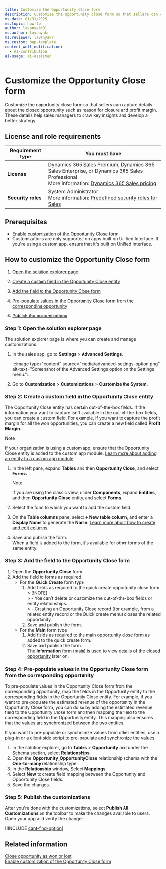 ```yaml
---
title: Customize the Opportunity Close form
description: Customize the opportunity close form so that sellers can capture details about why an opportunity was closed.
ms.date: 01/31/2025
ms.topic: how-to
author: lavanyakr01
ms.author: lavanyakr
ms.reviewer: lavanyakr
ms.custom: bap-template
content_well_notification:
  - AI-contribution
ai-usage: ai-assisted
---
```

# Customize the Opportunity Close form 

Customize the opportunity close form so that sellers can capture details about the closed opportunity such as reason for closure and profit margin. These details help sales managers to draw key insights and develop a better strategy.

## License and role requirements

| Requirement type | You must have |  
|-----------------------|---------|
| **License** | Dynamics 365 Sales Premium, Dynamics 365 Sales Enterprise, or Dynamics 365 Sales Professional <br>More information: [Dynamics 365 Sales pricing](https://dynamics.microsoft.com/sales/pricing/) |
| **Security roles** | System Administrator <br> More information: [Predefined security roles for Sales](security-roles-for-sales.md)|

## Prerequisites

- [Enable customization of the Opportunity Close form](enable-opportunity-close-customization.md)
- Customizations are only supported on apps built on Unified Interface. If you're using a custom app, ensure that it's built on Unified Interface.

## How to customize the Opportunity Close form

1. [Open the solution explorer page](#step-1-open-the-solution-explorer-page)  

1. [Create a custom field in the Opportunity Close entity](#step-2-create-a-custom-field-in-the-opportunity-close-entity)
1. [Add the field to the Opportunity Close form](#step-3-add-the-field-to-the-opportunity-close-form)
1. [Pre-populate values in the Opportunity Close form from the corresponding opportunity](#step-4-pre-populate-values-in-the-opportunity-close-form-from-the-corresponding-opportunity)
1. [Publish the customizations](#step-5-publish-the-customizations)

### Step 1: Open the solution explorer page

The solution explorer page is where you can create and manage customizations.

1. In the sales app, go to **Settings** > **Advanced Settings**.  

    :::image type="content" source="media/advanced-settings-option.png" alt-text="Screenshot of the Advanced Settings option on the Settings menu.":::

1. Go to **Customization** > **Customizations** > **Customize the System**.  

### Step 2: Create a custom field in the Opportunity Close entity

The Opportunity Close entity has certain out-of-the-box fields. If the information you want to capture isn't available in the out-of-the-box fields, you can create a custom field. For example, if you want to capture the profit margin for all the won opportunities, you can create a new field called **Profit Margin**. 

> [!NOTE]
> If your organization is using a custom app, ensure that the Opportunity Close entity is added to the custom app module. [Learn more about adding an entity to a custom app module](/power-apps/maker/model-driven-apps/add-edit-app-components)

1. In the left pane, expand **Tables** and then **Opportunity Close**, and select **Forms**.

    >[!NOTE]
    >If you are using the classic view, under **Components**, expand **Entities**, and then **Opportunity Close** entity, and select **Forms**.

1. Select the form to which you want to add the custom field.  

1. On the **Table columns** pane, select **+ New table column**, and enter a **Display Name** to generate the **Name**. [Learn more about how to create and edit columns](/powerapps/maker/data-platform/create-edit-fields).  
1. Save and publish the form.  
    When a field is added to the form, it's available for other forms of the same entity.

### Step 3: Add the field to the Opportunity Close form

1. Open the **Opportunity Close** form.  
1. Add the field to forms as required.  
    - For the **Quick Create** form type  
        1. Add fields as required to the quick create opportunity close form.  
          > [!NOTE]  
          > - You can’t delete or customize the out-of-the-box fields or entity relationships.  
          > - Creating an Opportunity Close record (for example, from a related entity record or the Quick create menu) closes the related opportunity.  
        1. Save and publish the form.  
    - For the **Main** form type  
         1. Add fields as required to the main opportunity close form as added to the quick create form.  
         1. Save and publish the form.  
        The **Information** form (main) is used to [view details of the closed opportunity](close-opportunity-won-lost-sales.md#view-details-entered-while-closing-an-opportunity) later on.

### Step 4: Pre-populate values in the Opportunity Close form from the corresponding opportunity

To pre-populate values in the Opportunity Close form from the corresponding opportunity, map the fields in the Opportunity entity to the corresponding fields in the Opportunity Close entity. For example, if you want to pre-populate the estimated revenue of the opportunity in the Opportunity Close form, you can do so by adding the estimated revenue field to the Opportunity Close form and then mapping the field to the corresponding field in the Opportunity entity. This mapping also ensures that the values are synchronized between the two entities.

If you want to pre-populate or synchronize values from other entities, use a plug-in or a [client-side script to pre-populate and synchronize the values](/power-apps/developer/model-driven-apps/clientapi/walkthrough-write-your-first-client-script).

1. In the solution explorer, go to **Tables** > **Opportunity** and under the Schema section, select **Relationships**.
1. Open the **Opportunity_OpportunityClose** relationship schema with the **One-to-many** relationship type.  
1. In the **Relationship** window, Select **Mappings**.
1. Select **New** to create field mapping between the Opportunity and Opportunity Close fields.
1. Save the changes.

### Step 5: Publish the customizations

After you're done with the customizations, select **Publish All Customizations** on the toolbar to make the changes available to users. Open your app and verify the changes.

[!INCLUDE [cant-find-option](../includes/cant-find-option.md)]

## Related information

[Close opportunity as won or lost](close-opportunity-won-lost-sales.md)  
[Enable customization of the Opportunity Close form](enable-opportunity-close-customization.md)
